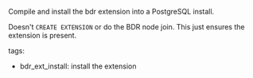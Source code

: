 Compile and install the bdr extension into a PostgreSQL install.

Doesn't `CREATE EXTENSION` or do the BDR node join. This just
ensures the extension is present.

tags:

* bdr_ext_install: install the extension
